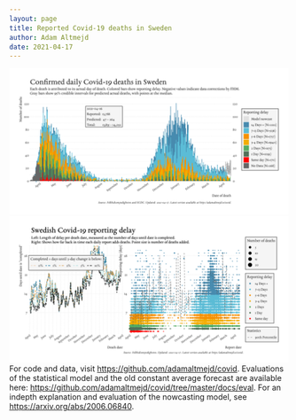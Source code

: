 ```yaml
---
layout: page
title: Reported Covid-19 deaths in Sweden
author: Adam Altmejd
date: 2021-04-17
---
```


![Graph of Swedish Covid-19 deaths with reporting delay.](deaths_lag_sweden_2021-04-17.png "Swedish Covid-19 deaths.")
![Graph of Swedish Covid-19 reporting delay in daily deaths.](lag_trend_sweden_2021-04-17.png "Trend in Swedish Covid-19 mortality reporting delay.")
For code and data, visit <https://github.com/adamaltmejd/covid>.
Evaluations of the statistical model and the old constant average forecast are available here: <https://github.com/adamaltmejd/covid/tree/master/docs/eval>.
For an indepth explanation and evaluation of the nowcasting model, see <https://arxiv.org/abs/2006.06840>.
